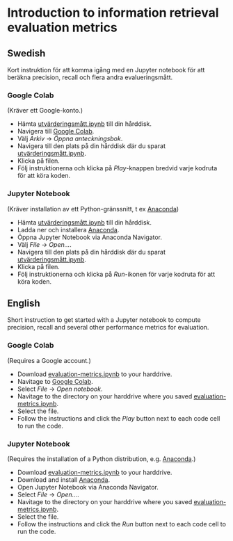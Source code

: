 # Introduction to information retrieval evaluation metrics

## Swedish

Kort instruktion för att komma igång med en Jupyter notebook för att beräkna precision, recall och flera andra evalueringsmått.

### Google Colab

(Kräver ett Google-konto.)

* Hämta [utvärderingsmått.ipynb](utvärderingsmått.ipynb) till din hårddisk.
* Navigera till [Google Colab](https://colab.research.google.com).
* Välj *Arkiv* -> *Öppna anteckningsbok*.
* Navigera till den plats på din hårddisk där du sparat [utvärderingsmått.ipynb](utvärderingsmått.ipynb).
* Klicka på filen.
* Följ instruktionerna och klicka på *Play*-knappen bredvid varje kodruta för att köra koden.

### Jupyter Notebook

(Kräver installation av ett Python-gränssnitt, t ex [Anaconda](https://www.anaconda.com))

* Hämta [utvärderingsmått.ipynb](utvärderingsmått.ipynb) till din hårddisk.
* Ladda ner och installera [Anaconda](https://www.anaconda.com).
* Öppna Jupyter Notebook via Anaconda Navigator.
* Välj *File* -> *Open...*.
* Navigera till den plats på din hårddisk där du sparat [utvärderingsmått.ipynb](utvärderingsmått.ipynb).
* Klicka på filen.
* Följ instruktionerna och klicka på *Run*-ikonen för varje kodruta för att köra koden.

## English

Short instruction to get started with a Jupyter notebook to compute precision, recall and several other performance metrics for evaluation.

### Google Colab

(Requires a Google account.)

* Download [evaluation-metrics.ipynb](evaluation-metrics.ipynb) to your harddrive.
* Navitage to [Google Colab](https://colab.research.google.com).
* Select *File* -> *Open notebook*.
* Navitage to the directory on your harddrive where you saved [evaluation-metrics.ipynb](evaluation-metrics.ipynb).
* Select the file.
* Follow the instructions and click the *Play* button next to each code cell to run the code.

### Jupyter Notebook

(Requires the installation of a Python distribution, e.g. [Anaconda](https://www.anaconda.com).)

* Download [evaluation-metrics.ipynb](evaluation-metrics.ipynb) to your harddrive.
* Download and install [Anaconda](https://www.anaconda.com).
* Open Jupyter Notebook via Anaconda Navigator.
* Select *File* -> *Open...*.
* Navitage to the directory on your harddrive where you saved [evaluation-metrics.ipynb](evaluation-metrics.ipynb).
* Select the file.
* Follow the instructions and click the *Run* button next to each code cell to run the code.
